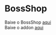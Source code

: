 # BossShop

Baixe o BossShop [aqui](https://www.spigotmc.org/resources/bossshoppro-the-most-powerful-chest-gui-shop-menu-plugin.222/)  
Baixe o addon [aqui](https://www.spigotmc.org/resources/itemsadder-bossshop-integration.72396/)

